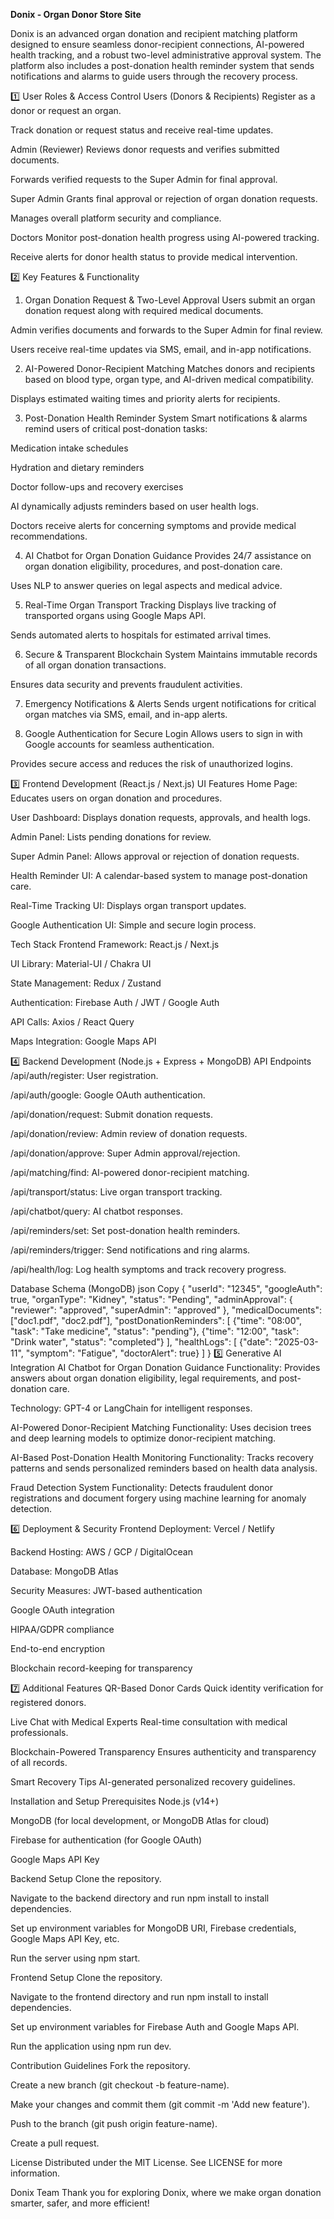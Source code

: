 **Donix - Organ Donor Store Site**



Donix is an advanced organ donation and recipient matching platform designed to ensure seamless donor-recipient connections, AI-powered health tracking, and a robust two-level administrative approval system. The platform also includes a post-donation health reminder system that sends notifications and alarms to guide users through the recovery process.

1️⃣ User Roles & Access Control
Users (Donors & Recipients)
Register as a donor or request an organ.

Track donation or request status and receive real-time updates.

Admin (Reviewer)
Reviews donor requests and verifies submitted documents.

Forwards verified requests to the Super Admin for final approval.

Super Admin
Grants final approval or rejection of organ donation requests.

Manages overall platform security and compliance.

Doctors
Monitor post-donation health progress using AI-powered tracking.

Receive alerts for donor health status to provide medical intervention.

2️⃣ Key Features & Functionality
1. Organ Donation Request & Two-Level Approval
Users submit an organ donation request along with required medical documents.

Admin verifies documents and forwards to the Super Admin for final review.

Users receive real-time updates via SMS, email, and in-app notifications.

2. AI-Powered Donor-Recipient Matching
Matches donors and recipients based on blood type, organ type, and AI-driven medical compatibility.

Displays estimated waiting times and priority alerts for recipients.

3. Post-Donation Health Reminder System
Smart notifications & alarms remind users of critical post-donation tasks:

Medication intake schedules

Hydration and dietary reminders

Doctor follow-ups and recovery exercises

AI dynamically adjusts reminders based on user health logs.

Doctors receive alerts for concerning symptoms and provide medical recommendations.

4. AI Chatbot for Organ Donation Guidance
Provides 24/7 assistance on organ donation eligibility, procedures, and post-donation care.

Uses NLP to answer queries on legal aspects and medical advice.

5. Real-Time Organ Transport Tracking
Displays live tracking of transported organs using Google Maps API.

Sends automated alerts to hospitals for estimated arrival times.

6. Secure & Transparent Blockchain System
Maintains immutable records of all organ donation transactions.

Ensures data security and prevents fraudulent activities.

7. Emergency Notifications & Alerts
Sends urgent notifications for critical organ matches via SMS, email, and in-app alerts.

8. Google Authentication for Secure Login
Allows users to sign in with Google accounts for seamless authentication.

Provides secure access and reduces the risk of unauthorized logins.

3️⃣ Frontend Development (React.js / Next.js)
UI Features
Home Page: Educates users on organ donation and procedures.

User Dashboard: Displays donation requests, approvals, and health logs.

Admin Panel: Lists pending donations for review.

Super Admin Panel: Allows approval or rejection of donation requests.

Health Reminder UI: A calendar-based system to manage post-donation care.

Real-Time Tracking UI: Displays organ transport updates.

Google Authentication UI: Simple and secure login process.

Tech Stack
Frontend Framework: React.js / Next.js

UI Library: Material-UI / Chakra UI

State Management: Redux / Zustand

Authentication: Firebase Auth / JWT / Google Auth

API Calls: Axios / React Query

Maps Integration: Google Maps API

4️⃣ Backend Development (Node.js + Express + MongoDB)
API Endpoints
/api/auth/register: User registration.

/api/auth/google: Google OAuth authentication.

/api/donation/request: Submit donation requests.

/api/donation/review: Admin review of donation requests.

/api/donation/approve: Super Admin approval/rejection.

/api/matching/find: AI-powered donor-recipient matching.

/api/transport/status: Live organ transport tracking.

/api/chatbot/query: AI chatbot responses.

/api/reminders/set: Set post-donation health reminders.

/api/reminders/trigger: Send notifications and ring alarms.

/api/health/log: Log health symptoms and track recovery progress.

Database Schema (MongoDB)
json
Copy
{
  "userId": "12345",
  "googleAuth": true,
  "organType": "Kidney",
  "status": "Pending",
  "adminApproval": {
    "reviewer": "approved",
    "superAdmin": "approved"
  },
  "medicalDocuments": ["doc1.pdf", "doc2.pdf"],
  "postDonationReminders": [
    {"time": "08:00", "task": "Take medicine", "status": "pending"},
    {"time": "12:00", "task": "Drink water", "status": "completed"}
  ],
  "healthLogs": [
    {"date": "2025-03-11", "symptom": "Fatigue", "doctorAlert": true}
  ]
}
5️⃣ Generative AI Integration
AI Chatbot for Organ Donation Guidance
Functionality: Provides answers about organ donation eligibility, legal requirements, and post-donation care.

Technology: GPT-4 or LangChain for intelligent responses.

AI-Powered Donor-Recipient Matching
Functionality: Uses decision trees and deep learning models to optimize donor-recipient matching.

AI-Based Post-Donation Health Monitoring
Functionality: Tracks recovery patterns and sends personalized reminders based on health data analysis.

Fraud Detection System
Functionality: Detects fraudulent donor registrations and document forgery using machine learning for anomaly detection.

6️⃣ Deployment & Security
Frontend Deployment:
Vercel / Netlify

Backend Hosting:
AWS / GCP / DigitalOcean

Database:
MongoDB Atlas

Security Measures:
JWT-based authentication

Google OAuth integration

HIPAA/GDPR compliance

End-to-end encryption

Blockchain record-keeping for transparency

7️⃣ Additional Features
QR-Based Donor Cards
Quick identity verification for registered donors.

Live Chat with Medical Experts
Real-time consultation with medical professionals.

Blockchain-Powered Transparency
Ensures authenticity and transparency of all records.

Smart Recovery Tips
AI-generated personalized recovery guidelines.

Installation and Setup
Prerequisites
Node.js (v14+)

MongoDB (for local development, or MongoDB Atlas for cloud)

Firebase for authentication (for Google OAuth)

Google Maps API Key

Backend Setup
Clone the repository.

Navigate to the backend directory and run npm install to install dependencies.

Set up environment variables for MongoDB URI, Firebase credentials, Google Maps API Key, etc.

Run the server using npm start.

Frontend Setup
Clone the repository.

Navigate to the frontend directory and run npm install to install dependencies.

Set up environment variables for Firebase Auth and Google Maps API.

Run the application using npm run dev.

Contribution Guidelines
Fork the repository.

Create a new branch (git checkout -b feature-name).

Make your changes and commit them (git commit -m 'Add new feature').

Push to the branch (git push origin feature-name).

Create a pull request.

License
Distributed under the MIT License. See LICENSE for more information.

Donix Team
Thank you for exploring Donix, where we make organ donation smarter, safer, and more efficient!
